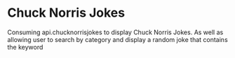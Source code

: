 # Chuck Norris Jokes
 Consuming api.chucknorrisjokes to display Chuck Norris Jokes. As well as allowing user to search by category and display a random joke that contains the keyword
